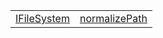 |                                                                                      |                                                                                          |
| ------------------------------------------------------------------------------------ | ---------------------------------------------------------------------------------------- |
| [IFileSystem](https://shahabganji.gitbook.io/sample/aot/system/variable/ifilesystem) | [normalizePath](https://shahabganji.gitbook.io/sample/aot/system/variable/normalizepath) |